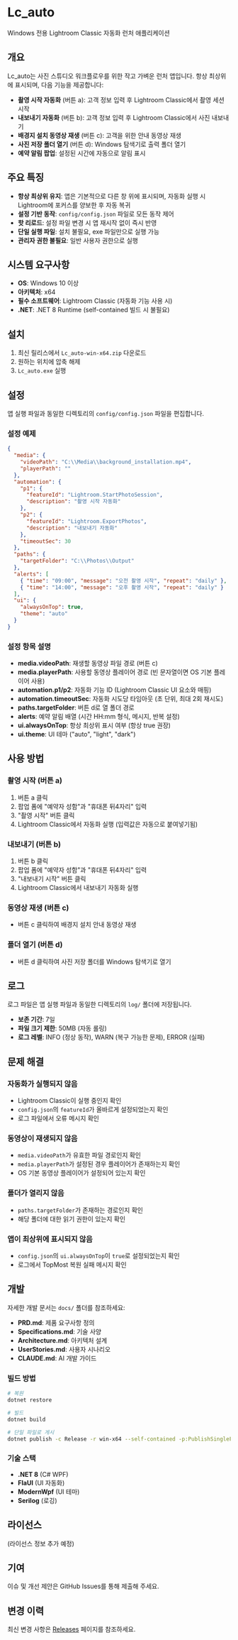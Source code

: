 # Lc_auto

Windows 전용 Lightroom Classic 자동화 런처 애플리케이션

## 개요

Lc_auto는 사진 스튜디오 워크플로우를 위한 작고 가벼운 런처 앱입니다. 항상 최상위에 표시되며, 다음 기능을 제공합니다:

- **촬영 시작 자동화** (버튼 a): 고객 정보 입력 후 Lightroom Classic에서 촬영 세션 시작
- **내보내기 자동화** (버튼 b): 고객 정보 입력 후 Lightroom Classic에서 사진 내보내기
- **배경지 설치 동영상 재생** (버튼 c): 고객을 위한 안내 동영상 재생
- **사진 저장 폴더 열기** (버튼 d): Windows 탐색기로 출력 폴더 열기
- **예약 알림 팝업**: 설정된 시간에 자동으로 알림 표시

## 주요 특징

- **항상 최상위 유지**: 앱은 기본적으로 다른 창 위에 표시되며, 자동화 실행 시 Lightroom에 포커스를 양보한 후 자동 복귀
- **설정 기반 동작**: `config/config.json` 파일로 모든 동작 제어
- **핫 리로드**: 설정 파일 변경 시 앱 재시작 없이 즉시 반영
- **단일 실행 파일**: 설치 불필요, exe 파일만으로 실행 가능
- **관리자 권한 불필요**: 일반 사용자 권한으로 실행

## 시스템 요구사항

- **OS**: Windows 10 이상
- **아키텍처**: x64
- **필수 소프트웨어**: Lightroom Classic (자동화 기능 사용 시)
- **.NET**: .NET 8 Runtime (self-contained 빌드 시 불필요)

## 설치

1. 최신 릴리스에서 `Lc_auto-win-x64.zip` 다운로드
2. 원하는 위치에 압축 해제
3. `Lc_auto.exe` 실행

## 설정

앱 실행 파일과 동일한 디렉토리의 `config/config.json` 파일을 편집합니다.

### 설정 예제

```json
{
  "media": {
    "videoPath": "C:\\Media\\background_installation.mp4",
    "playerPath": ""
  },
  "automation": {
    "p1": {
      "featureId": "Lightroom.StartPhotoSession",
      "description": "촬영 시작 자동화"
    },
    "p2": {
      "featureId": "Lightroom.ExportPhotos",
      "description": "내보내기 자동화"
    },
    "timeoutSec": 30
  },
  "paths": {
    "targetFolder": "C:\\Photos\\Output"
  },
  "alerts": [
    { "time": "09:00", "message": "오전 촬영 시작", "repeat": "daily" },
    { "time": "14:00", "message": "오후 촬영 시작", "repeat": "daily" }
  ],
  "ui": {
    "alwaysOnTop": true,
    "theme": "auto"
  }
}
```

### 설정 항목 설명

- **media.videoPath**: 재생할 동영상 파일 경로 (버튼 c)
- **media.playerPath**: 사용할 동영상 플레이어 경로 (빈 문자열이면 OS 기본 플레이어 사용)
- **automation.p1/p2**: 자동화 기능 ID (Lightroom Classic UI 요소와 매핑)
- **automation.timeoutSec**: 자동화 시도당 타임아웃 (초 단위, 최대 2회 재시도)
- **paths.targetFolder**: 버튼 d로 열 폴더 경로
- **alerts**: 예약 알림 배열 (시간 HH:mm 형식, 메시지, 반복 설정)
- **ui.alwaysOnTop**: 항상 최상위 표시 여부 (항상 true 권장)
- **ui.theme**: UI 테마 ("auto", "light", "dark")

## 사용 방법

### 촬영 시작 (버튼 a)
1. 버튼 a 클릭
2. 팝업 폼에 "예약자 성함"과 "휴대폰 뒤4자리" 입력
3. "촬영 시작" 버튼 클릭
4. Lightroom Classic에서 자동화 실행 (입력값은 자동으로 붙여넣기됨)

### 내보내기 (버튼 b)
1. 버튼 b 클릭
2. 팝업 폼에 "예약자 성함"과 "휴대폰 뒤4자리" 입력
3. "내보내기 시작" 버튼 클릭
4. Lightroom Classic에서 내보내기 자동화 실행

### 동영상 재생 (버튼 c)
- 버튼 c 클릭하여 배경지 설치 안내 동영상 재생

### 폴더 열기 (버튼 d)
- 버튼 d 클릭하여 사진 저장 폴더를 Windows 탐색기로 열기

## 로그

로그 파일은 앱 실행 파일과 동일한 디렉토리의 `log/` 폴더에 저장됩니다.

- **보존 기간**: 7일
- **파일 크기 제한**: 50MB (자동 롤링)
- **로그 레벨**: INFO (정상 동작), WARN (복구 가능한 문제), ERROR (실패)

## 문제 해결

### 자동화가 실행되지 않음
- Lightroom Classic이 실행 중인지 확인
- `config.json`의 `featureId`가 올바르게 설정되었는지 확인
- 로그 파일에서 오류 메시지 확인

### 동영상이 재생되지 않음
- `media.videoPath`가 유효한 파일 경로인지 확인
- `media.playerPath`가 설정된 경우 플레이어가 존재하는지 확인
- OS 기본 동영상 플레이어가 설정되어 있는지 확인

### 폴더가 열리지 않음
- `paths.targetFolder`가 존재하는 경로인지 확인
- 해당 폴더에 대한 읽기 권한이 있는지 확인

### 앱이 최상위에 표시되지 않음
- `config.json`의 `ui.alwaysOnTop`이 `true`로 설정되었는지 확인
- 로그에서 TopMost 복원 실패 메시지 확인

## 개발

자세한 개발 문서는 `docs/` 폴더를 참조하세요:

- **PRD.md**: 제품 요구사항 정의
- **Specifications.md**: 기술 사양
- **Architecture.md**: 아키텍처 설계
- **UserStories.md**: 사용자 시나리오
- **CLAUDE.md**: AI 개발 가이드

### 빌드 방법

```bash
# 복원
dotnet restore

# 빌드
dotnet build

# 단일 파일로 게시
dotnet publish -c Release -r win-x64 --self-contained -p:PublishSingleFile=true
```

### 기술 스택

- **.NET 8** (C# WPF)
- **FlaUI** (UI 자동화)
- **ModernWpf** (UI 테마)
- **Serilog** (로깅)

## 라이선스

(라이선스 정보 추가 예정)

## 기여

이슈 및 개선 제안은 GitHub Issues를 통해 제출해 주세요.

## 변경 이력

최신 변경 사항은 [Releases](https://github.com/your-repo/releases) 페이지를 참조하세요.

